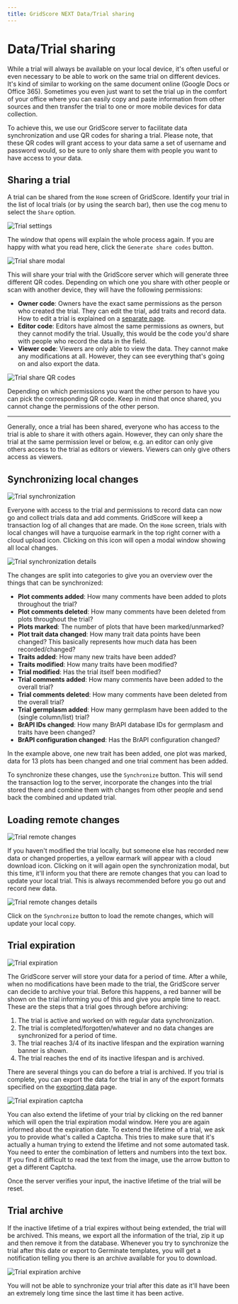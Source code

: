 ```yaml
---
title: GridScore NEXT Data/Trial sharing
---
```


# Data/Trial sharing

While a trial will always be available on your local device, it's often useful or even necessary to be able to work on the same trial on different devices. It's kind of similar to working on the same document online (Google Docs or Office 365). Sometimes you even just want to set the trial up in the comfort of your office where you can easily copy and paste information from other sources and then transfer the trial to one or more mobile devices for data collection.

To achieve this, we use our GridScore server to facilitate data synchronization and use QR codes for sharing a trial. Please note, that these QR codes will grant access to your data same a set of username and password would, so be sure to only share them with people you want to have access to your data.

## Sharing a trial

A trial can be shared from the `Home` screen of GridScore. Identify your trial in the list of local trials (or by using the search bar), then use the cog menu to select the `Share` option.

<img src="img/home-trial-settings.png" style="max-width: 50%;" alt="Trial settings">

The window that opens will explain the whole process again. If you are happy with what you read here, click the `Generate share codes` button.

<img src="img/sharing.png" style="max-width: 100%;" alt="Trial share modal">

This will share your trial with the GridScore server which will generate three different QR codes. Depending on which one you share with other people or scan with another device, they will have the following permissions:

- **Owner code**: Owners have the exact same permissions as the person who created the trial. They can edit the trial, add traits and record data. How to edit a trial is explained on a <a href="trial-modification.html">separate page</a>.
- **Editor code**: Editors have almost the same permissions as owners, but they cannot modify the trial. Usually, this would be the code you'd share with people who record the data in the field.
- **Viewer code**: Viewers are only able to view the data. They cannot make any modifications at all. However, they can see everything that's going on and also export the data.

<img src="img/sharing-qr-codes.png" style="max-width: 100%;" alt="Trial share QR codes">

Depending on which permissions you want the other person to have you can pick the corresponding QR code. Keep in mind that once shared, you cannot change the permissions of the other person.

---

Generally, once a trial has been shared, everyone who has access to the trial is able to share it with others again. However, they can only share the trial at the same permission level or below, e.g. an editor can only give others access to the trial as editors or viewers. Viewers can only give others access as viewers.

## Synchronizing local changes

<img src="img/sharing-synchronization.png" style="max-width: 50%;" alt="Trial synchronization">

Everyone with access to the trial and permissions to record data can now go and collect trials data and add comments. GridScore will keep a transaction log of all changes that are made. On the `Home` screen, trials with local changes will have a turquoise earmark in the top right corner with a cloud upload icon. Clicking on this icon will open a modal window showing all local changes.

<img src="img/sharing-synchronization-details.png" style="max-width: 100%;" alt="Trial synchronization details">

The changes are split into categories to give you an overview over the things that can be synchronized:

- **Plot comments added**: How many comments have been added to plots throughout the trial?
- **Plot comments deleted**: How many comments have been deleted from plots throughout the trial?
- **Plots marked**: The number of plots that have been marked/unmarked?
- **Plot trait data changed**: How many trait data points have been changed? This basically represents how much data has been recorded/changed?
- **Traits added**: How many new traits have been added?
- **Traits modified**: How many traits have been modified?
- **Trial modified**:  Has the trial itself been modified?
- **Trial comments added**: How many comments have been added to the overall trial?
- **Trial comments deleted**: How many comments have been deleted from the overall trial?
- **Trial germplasm added**: How many germplasm have been added to the (single column/list) trial?
- **BrAPI IDs changed**: How many BrAPI database IDs for germplasm and traits have been changed?
- **BrAPI configuration changed**: Has the BrAPI configuration changed?

In the example above, one new trait has been added, one plot was marked, data for 13 plots has been changed and one trial comment has been added.

To synchronize these changes, use the `Synchronize` button. This will send the transaction log to the server, incorporate the changes into the trial stored there and combine them with changes from other people and send back the combined and updated trial.

## Loading remote changes

<img src="img/sharing-remote-changes.png" style="max-width: 50%;" alt="Trial remote changes">

If you haven't modified the trial locally, but someone else has recorded new data or changed properties, a yellow earmark will appear with a cloud download icon. Clicking on it will again open the synchronization modal, but this time, it'll inform you that there are remote changes that you can load to update your local trial. This is always recommended before you go out and record new data.

<img src="img/sharing-remote-changes-details.png" style="max-width: 100%;" alt="Trial remote changes details">

Click on the `Synchronize` button to load the remote changes, which will update your local copy.

## Trial expiration

<img src="img/sharing-expiration.png" style="max-width: 50%;" alt="Trial expiration">

The GridScore server will store your data for a period of time. After a while, when no modifications have been made to the trial, the GridScore server can decide to archive your trial. Before this happens, a red banner will be shown on the trial informing you of this and give you ample time to react. These are the steps that a trial goes through before archiving:

1. The trial is active and worked on with regular data synchronization.
2. The trial is completed/forgotten/whatever and no data changes are synchronized for a period of time.
3. The trial reaches 3/4 of its inactive lifespan and the expiration warning banner is shown.
4. The trial reaches the end of its inactive lifespan and is archived.

There are several things you can do before a trial is archived. If you trial is complete, you can export the data for the trial in any of the export formats specified on the <a href="exporting-data.html">exporting data</a> page.

<img src="img/sharing-expiration-captcha.png" style="max-width: 50%;" alt="Trial expiration captcha">

You can also extend the lifetime of your trial by clicking on the red banner which will open the trial expiration modal window. Here you are again informed about the expiration date. To extend the lifetime of a trial, we ask you to provide what's called a Captcha. This tries to make sure that it's actually a human trying to extend the lifetime and not some automated task. You need to enter the combination of letters and numbers into the text box. If you find it difficult to read the text from the image, use the arrow button to get a different Captcha.

Once the server verifies your input, the inactive lifetime of the trial will be reset.

## Trial archive

If the inactive lifetime of a trial expires without being extended, the trial will be archived. This means, we export all the information of the trial, zip it up and then remove it from the database. Whenever you try to synchronize the trial after this date or export to Germinate templates, you will get a notification telling you there is an archive available for you to download.

<img src="img/sharing-expiration-archive.png" style="max-width: 50%;" alt="Trial expiration archive">

You will not be able to synchronize your trial after this date as it'll have been an extremely long time since the last time it has been active.